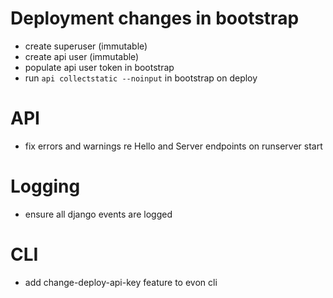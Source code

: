# Deployment changes in bootstrap

* create superuser (immutable)
* create api user (immutable)
* populate api user token in bootstrap
* run `api collectstatic --noinput` in bootstrap on deploy

# API

* fix errors and warnings re Hello and Server endpoints on runserver start

# Logging

* ensure all django events are logged

# CLI

* add change-deploy-api-key feature to evon cli
